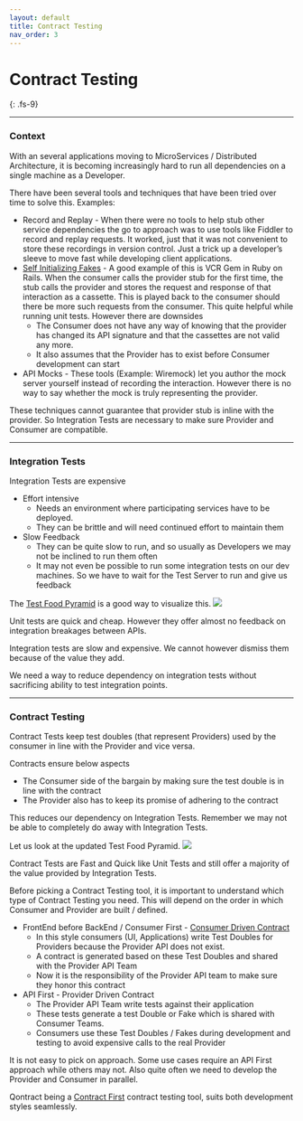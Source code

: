 ```yaml
---
layout: default
title: Contract Testing
nav_order: 3
---
```

# Contract Testing
{: .fs-9}

---

### Context

With an several applications moving to MicroServices / Distributed Architecture, it is becoming increasingly hard to run all dependencies on a single machine as a Developer.

There have been several tools and techniques that have been tried over time to solve this. Examples:
* Record and Replay - When there were no tools to help stub other service dependencies the go to approach was to use tools like Fiddler to record and replay requests. It worked, just that it was not convenient to store these recordings in version control. Just a trick up a developer’s sleeve to move fast while developing client applications.
* [Self Initializing Fakes](https://martinfowler.com/bliki/SelfInitializingFake.html) - A good example of this is VCR Gem in Ruby on Rails. When the consumer calls the provider stub for the first time, the stub calls the provider and stores the request and response of that interaction as a cassette. This is played back to the consumer should there be more such requests from the consumer. This quite helpful while running unit tests. However there are downsides
  * The Consumer does not have any way of knowing that the provider has changed its API signature and that the cassettes are not valid any more.
  * It also assumes that the Provider has to exist before Consumer development can start
* API Mocks - These tools (Example: Wiremock) let you author the mock server yourself instead of recording the interaction. However there is no way to say whether the mock is truly representing the provider.

These techniques cannot guarantee that provider stub is inline with the provider. So Integration Tests are necessary to make sure Provider and Consumer are compatible.

---

### Integration Tests

Integration Tests are expensive
* Effort intensive
  * Needs an environment where participating services have to be deployed.
  * They can be brittle and will need continued effort to maintain them
* Slow Feedback
  * They can be quite slow to run, and so usually as Developers we may not be inclined to run them often
  * It may not even be possible to run some integration tests on our dev machines. So we have to wait for the Test Server to run and give us feedback

The [Test Food Pyramid](https://martinfowler.com/articles/practical-test-pyramid.html) is a good way to visualize this.
![](/images/test_food_pyramid.jpg)

Unit tests are quick and cheap. However they offer almost no feedback on integration breakages between APIs.

Integration tests are slow and expensive. We cannot however dismiss them because of the value they add.

We need a way to reduce dependency on integration tests without sacrificing ability to test integration points.

---

### Contract Testing

Contract Tests keep test doubles (that represent Providers) used by the consumer in line with the Provider and vice versa.

Contracts ensure below aspects
* The Consumer side of the bargain by making sure the test double is in line with the contract
* The Provider also has to keep its promise of adhering to the contract

This reduces our dependency on Integration Tests. Remember we may not be able to completely do away with Integration Tests.

Let us look at the updated Test Food Pyramid.
![](/images/test_food_pyramid_with_contract_testing.jpg)

Contract Tests are Fast and Quick like Unit Tests and still offer a majority of the value provided by Integration Tests.

Before picking a Contract Testing tool, it is important to understand which type of Contract Testing you need. This will depend on the order in which Consumer and Provider are built / defined.
* FrontEnd before BackEnd / Consumer First - [Consumer Driven Contract](https://martinfowler.com/articles/consumerDrivenContracts.html)
  * In this style consumers (UI, Applications) write Test Doubles for Providers because the Provider API does not exist.
  * A contract is generated based on these Test Doubles and shared with the Provider API Team
  * Now it is the responsibility of the Provider API team to make sure they honor this contract
* API First - Provider Driven Contract
  * The Provider API Team write tests against their application
  * These tests generate a test Double or Fake which is shared with Consumer Teams.
  * Consumers use these Test Doubles / Fakes during development and testing to avoid expensive calls to the real Provider

It is not easy to pick on approach. Some use cases require an API First approach while others may not.
Also quite often we need to develop the Provider and Consumer in parallel.

Qontract being a [Contract First](/#what-is-contract-first) contract testing tool, suits both development styles seamlessly.
